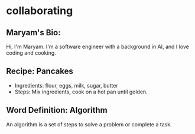 # collaborating

## Maryam's Bio:
Hi, I'm Maryam. I'm a software engineer with a background in AI, and I love coding and cooking.

## Recipe: Pancakes
- Ingredients: flour, eggs, milk, sugar, butter
- Steps: Mix ingredients, cook on a hot pan until golden.

## Word Definition: Algorithm
An algorithm is a set of steps to solve a problem or complete a task.
